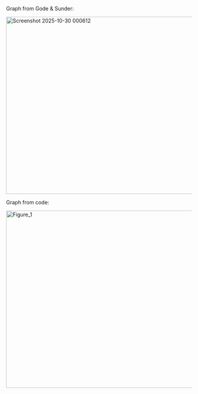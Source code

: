 Graph from Gode & Sunder:

<img width="640" height="480" alt="Screenshot 2025-10-30 000612" src="https://github.com/user-attachments/assets/72b8919f-a769-4dd1-b8db-c0c9b7bb3af0" />

Graph from code:

<img width="640" height="480" alt="Figure_1" src="https://github.com/user-attachments/assets/cfcda2b5-3768-45d8-8803-c485cbb89e8c" />
